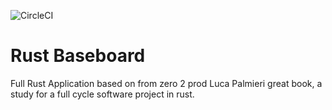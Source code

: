 

![CircleCI](https://img.shields.io/circleci/build/github/caiocampoos/rust_baseboard/main?style=plastic)


# Rust Baseboard

Full Rust Application based on from zero 2 prod Luca Palmieri great book, a study for a full cycle software project in rust. 
